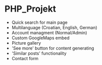 # PHP_Projekt

* Quick search for main page
* Multilanguage (Croatian, English, German)
* Account managment (Normal/Admin)
* Custom GoogleMaps embed
* Picture gallery
* 'See more' button for content generating
* 'Similar posts' functionality
* Contact form